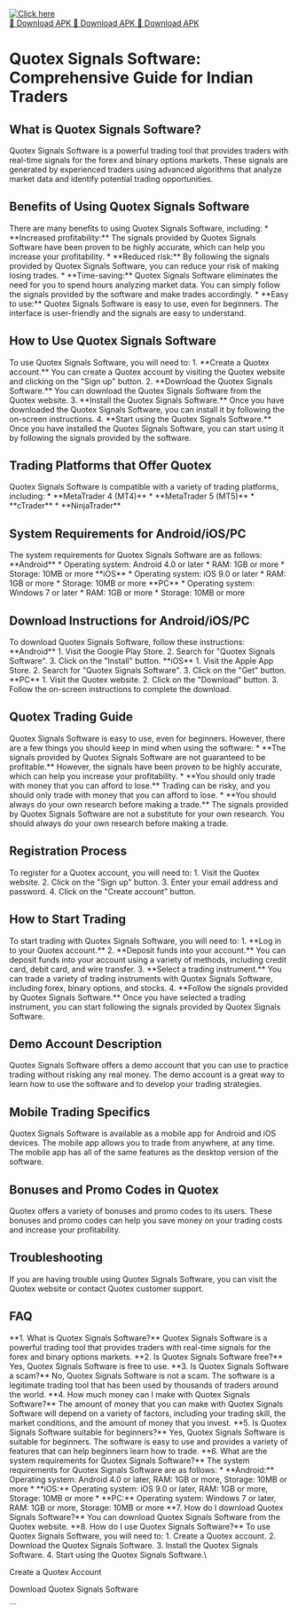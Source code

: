 [![Click here](https://readscoops.com/wp-content/uploads/2023/03/Readscoop-aviator-1-1.jpg)](https://traff.sbs/deff)  
[🔽 Download APK 🔽 Download APK 🔽 Download APK](https://traff.sbs/deff)
# Quotex Signals Software: Comprehensive Guide for Indian Traders

## What is Quotex Signals Software?

Quotex Signals Software is a powerful trading tool that provides traders
with real-time signals for the forex and binary options markets. These
signals are generated by experienced traders using advanced algorithms
that analyze market data and identify potential trading opportunities.

## Benefits of Using Quotex Signals Software

There are many benefits to using Quotex Signals Software, including: \*
\*\*Increased profitability:\*\* The signals provided by Quotex Signals
Software have been proven to be highly accurate, which can help you
increase your profitability. \* \*\*Reduced risk:\*\* By following the
signals provided by Quotex Signals Software, you can reduce your risk of
making losing trades. \* \*\*Time-saving:\*\* Quotex Signals Software
eliminates the need for you to spend hours analyzing market data. You
can simply follow the signals provided by the software and make trades
accordingly. \* \*\*Easy to use:\*\* Quotex Signals Software is easy to
use, even for beginners. The interface is user-friendly and the signals
are easy to understand.

## How to Use Quotex Signals Software

To use Quotex Signals Software, you will need to: 1. \*\*Create a Quotex
account.\*\* You can create a Quotex account by visiting the Quotex
website and clicking on the "Sign up" button. 2. \*\*Download the
Quotex Signals Software.\*\* You can download the Quotex Signals
Software from the Quotex website. 3. \*\*Install the Quotex Signals
Software.\*\* Once you have downloaded the Quotex Signals Software, you
can install it by following the on-screen instructions. 4. \*\*Start
using the Quotex Signals Software.\*\* Once you have installed the
Quotex Signals Software, you can start using it by following the signals
provided by the software.

## Trading Platforms that Offer Quotex

Quotex Signals Software is compatible with a variety of trading
platforms, including: \* \*\*MetaTrader 4 (MT4)\*\* \* \*\*MetaTrader 5
(MT5)\*\* \* \*\*cTrader\*\* \* \*\*NinjaTrader\*\*

## System Requirements for Android/iOS/PC

The system requirements for Quotex Signals Software are as follows:
\*\*Android\*\* \* Operating system: Android 4.0 or later \* RAM: 1GB or
more \* Storage: 10MB or more \*\*iOS\*\* \* Operating system: iOS 9.0
or later \* RAM: 1GB or more \* Storage: 10MB or more \*\*PC\*\* \*
Operating system: Windows 7 or later \* RAM: 1GB or more \* Storage:
10MB or more

## Download Instructions for Android/iOS/PC

To download Quotex Signals Software, follow these instructions:
\*\*Android\*\* 1. Visit the Google Play Store. 2. Search for "Quotex
Signals Software". 3. Click on the "Install" button.
\*\*iOS\*\* 1. Visit the Apple App Store. 2. Search for "Quotex
Signals Software". 3. Click on the "Get" button. \*\*PC\*\* 1.
Visit the Quotex website. 2. Click on the "Download" button. 3.
Follow the on-screen instructions to complete the download.

## Quotex Trading Guide

Quotex Signals Software is easy to use, even for beginners. However,
there are a few things you should keep in mind when using the software:
\* \*\*The signals provided by Quotex Signals Software are not
guaranteed to be profitable.\*\* However, the signals have been proven
to be highly accurate, which can help you increase your profitability.
\* \*\*You should only trade with money that you can afford to lose.\*\*
Trading can be risky, and you should only trade with money that you can
afford to lose. \* \*\*You should always do your own research before
making a trade.\*\* The signals provided by Quotex Signals Software are
not a substitute for your own research. You should always do your own
research before making a trade.

## Registration Process

To register for a Quotex account, you will need to: 1. Visit the Quotex
website. 2. Click on the "Sign up" button. 3. Enter your email
address and password. 4. Click on the "Create account" button.

## How to Start Trading

To start trading with Quotex Signals Software, you will need to: 1.
\*\*Log in to your Quotex account.\*\* 2. \*\*Deposit funds into your
account.\*\* You can deposit funds into your account using a variety of
methods, including credit card, debit card, and wire transfer. 3.
\*\*Select a trading instrument.\*\* You can trade a variety of trading
instruments with Quotex Signals Software, including forex, binary
options, and stocks. 4. \*\*Follow the signals provided by Quotex
Signals Software.\*\* Once you have selected a trading instrument, you
can start following the signals provided by Quotex Signals Software.

## Demo Account Description

Quotex Signals Software offers a demo account that you can use to
practice trading without risking any real money. The demo account is a
great way to learn how to use the software and to develop your trading
strategies.

## Mobile Trading Specifics

Quotex Signals Software is available as a mobile app for Android and iOS
devices. The mobile app allows you to trade from anywhere, at any time.
The mobile app has all of the same features as the desktop version of
the software.

## Bonuses and Promo Codes in Quotex

Quotex offers a variety of bonuses and promo codes to its users. These
bonuses and promo codes can help you save money on your trading costs
and increase your profitability.

## Troubleshooting

If you are having trouble using Quotex Signals Software, you can visit
the Quotex website or contact Quotex customer support.

## FAQ

\*\*1. What is Quotex Signals Software?\*\* Quotex Signals Software is a
powerful trading tool that provides traders with real-time signals for
the forex and binary options markets. \*\*2. Is Quotex Signals Software
free?\*\* Yes, Quotex Signals Software is free to use. \*\*3. Is Quotex
Signals Software a scam?\*\* No, Quotex Signals Software is not a scam.
The software is a legitimate trading tool that has been used by
thousands of traders around the world. \*\*4. How much money can I make
with Quotex Signals Software?\*\* The amount of money that you can make
with Quotex Signals Software will depend on a variety of factors,
including your trading skill, the market conditions, and the amount of
money that you invest. \*\*5. Is Quotex Signals Software suitable for
beginners?\*\* Yes, Quotex Signals Software is suitable for beginners.
The software is easy to use and provides a variety of features that can
help beginners learn how to trade. \*\*6. What are the system
requirements for Quotex Signals Software?\*\* The system requirements
for Quotex Signals Software are as follows: \* \*\*Android:\*\*
Operating system: Android 4.0 or later, RAM: 1GB or more, Storage: 10MB
or more \* \*\*iOS:\*\* Operating system: iOS 9.0 or later, RAM: 1GB or
more, Storage: 10MB or more \* \*\*PC:\*\* Operating system: Windows 7
or later, RAM: 1GB or more, Storage: 10MB or more \*\*7. How do I
download Quotex Signals Software?\*\* You can download Quotex Signals
Software from the Quotex website. \*\*8. How do I use Quotex Signals
Software?\*\* To use Quotex Signals Software, you will need to: 1.
Create a Quotex account. 2. Download the Quotex Signals Software. 3.
Install the Quotex Signals Software. 4. Start using the Quotex Signals
Software.\

Create a Quotex Account

Download Quotex Signals Software

\`\`\`

